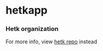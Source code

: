 # hetkapp
### Hetk organization
For more info, view [hetk repo](https://github.com/hetkapp/hetk) instead
